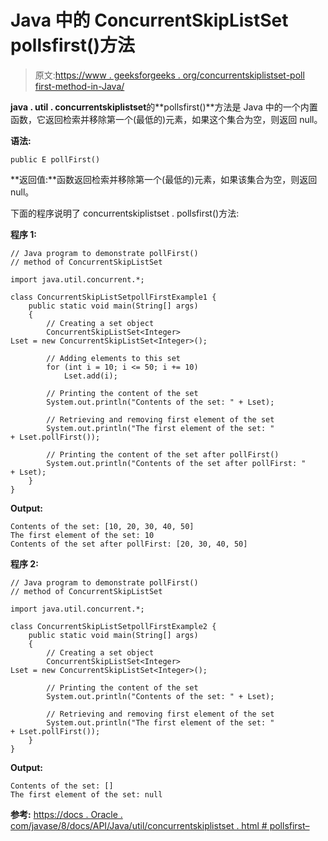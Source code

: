 # Java 中的 ConcurrentSkipListSet pollsfirst()方法

> 原文:[https://www . geeksforgeeks . org/concurrentskiplistset-poll first-method-in-Java/](https://www.geeksforgeeks.org/concurrentskiplistset-pollfirst-method-in-java/)

**java . util . concurrentskiplistset**的**pollsfirst()**方法是 Java 中的一个内置函数，它返回检索并移除第一个(最低的)元素，如果这个集合为空，则返回 null。

**语法:**

```
public E pollFirst()
```

**返回值:**函数返回检索并移除第一个(最低的)元素，如果该集合为空，则返回 null。

下面的程序说明了 concurrentskiplistset . pollsfirst()方法:

**程序 1:**

```
// Java program to demonstrate pollFirst()
// method of ConcurrentSkipListSet

import java.util.concurrent.*;

class ConcurrentSkipListSetpollFirstExample1 {
    public static void main(String[] args)
    {
        // Creating a set object
        ConcurrentSkipListSet<Integer> 
Lset = new ConcurrentSkipListSet<Integer>();

        // Adding elements to this set
        for (int i = 10; i <= 50; i += 10)
            Lset.add(i);

        // Printing the content of the set
        System.out.println("Contents of the set: " + Lset);

        // Retrieving and removing first element of the set
        System.out.println("The first element of the set: " 
+ Lset.pollFirst());

        // Printing the content of the set after pollFirst()
        System.out.println("Contents of the set after pollFirst: " 
+ Lset);
    }
}
```

**Output:**

```
Contents of the set: [10, 20, 30, 40, 50]
The first element of the set: 10
Contents of the set after pollFirst: [20, 30, 40, 50]

```

**程序 2:**

```
// Java program to demonstrate pollFirst()
// method of ConcurrentSkipListSet

import java.util.concurrent.*;

class ConcurrentSkipListSetpollFirstExample2 {
    public static void main(String[] args)
    {
        // Creating a set object
        ConcurrentSkipListSet<Integer> 
Lset = new ConcurrentSkipListSet<Integer>();

        // Printing the content of the set
        System.out.println("Contents of the set: " + Lset);

        // Retrieving and removing first element of the set
        System.out.println("The first element of the set: " 
+ Lset.pollFirst());
    }
}
```

**Output:**

```
Contents of the set: []
The first element of the set: null

```

**参考:**
[https://docs . Oracle . com/javase/8/docs/API/Java/util/concurrentskiplistset . html # pollsfirst–](https://docs.oracle.com/javase/8/docs/api/java/util/concurrent/ConcurrentSkipListSet.html#pollFirst--)